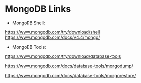 # MongoDB Links

-   MongoDB Shell:

https://www.mongodb.com/try/download/shell
https://www.mongodb.com/docs/v4.4/mongo/


-   MongoDB Tools:

https://www.mongodb.com/try/download/database-tools

https://www.mongodb.com/docs/database-tools/mongodump/

https://www.mongodb.com/docs/database-tools/mongorestore/
